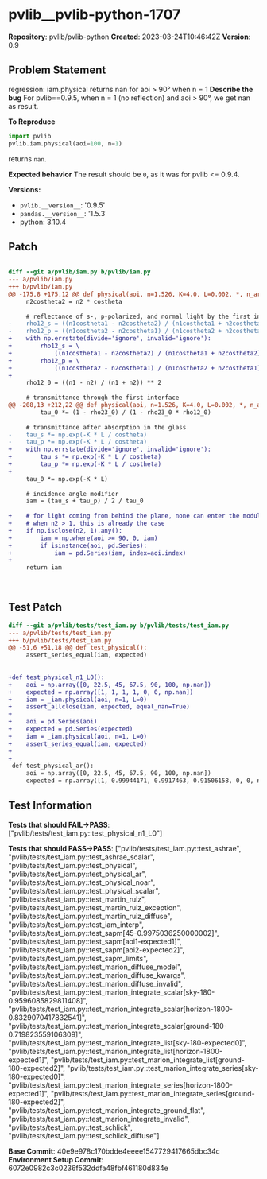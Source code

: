 # pvlib__pvlib-python-1707

**Repository**: pvlib/pvlib-python
**Created**: 2023-03-24T10:46:42Z
**Version**: 0.9

## Problem Statement

regression: iam.physical returns nan for aoi > 90° when n = 1
**Describe the bug**
For pvlib==0.9.5, when n = 1 (no reflection) and aoi > 90°, we get nan as result.

**To Reproduce**
```python
import pvlib
pvlib.iam.physical(aoi=100, n=1)
```
returns `nan`.

**Expected behavior**
The result should be `0`, as it was for pvlib <= 0.9.4.


**Versions:**
 - ``pvlib.__version__``: '0.9.5'
 - ``pandas.__version__``:  '1.5.3'
 - python: 3.10.4



## Patch

```diff

diff --git a/pvlib/iam.py b/pvlib/iam.py
--- a/pvlib/iam.py
+++ b/pvlib/iam.py
@@ -175,8 +175,12 @@ def physical(aoi, n=1.526, K=4.0, L=0.002, *, n_ar=None):
     n2costheta2 = n2 * costheta
 
     # reflectance of s-, p-polarized, and normal light by the first interface
-    rho12_s = ((n1costheta1 - n2costheta2) / (n1costheta1 + n2costheta2)) ** 2
-    rho12_p = ((n1costheta2 - n2costheta1) / (n1costheta2 + n2costheta1)) ** 2
+    with np.errstate(divide='ignore', invalid='ignore'):
+        rho12_s = \
+            ((n1costheta1 - n2costheta2) / (n1costheta1 + n2costheta2)) ** 2
+        rho12_p = \
+            ((n1costheta2 - n2costheta1) / (n1costheta2 + n2costheta1)) ** 2
+
     rho12_0 = ((n1 - n2) / (n1 + n2)) ** 2
 
     # transmittance through the first interface
@@ -208,13 +212,22 @@ def physical(aoi, n=1.526, K=4.0, L=0.002, *, n_ar=None):
         tau_0 *= (1 - rho23_0) / (1 - rho23_0 * rho12_0)
 
     # transmittance after absorption in the glass
-    tau_s *= np.exp(-K * L / costheta)
-    tau_p *= np.exp(-K * L / costheta)
+    with np.errstate(divide='ignore', invalid='ignore'):
+        tau_s *= np.exp(-K * L / costheta)
+        tau_p *= np.exp(-K * L / costheta)
+
     tau_0 *= np.exp(-K * L)
 
     # incidence angle modifier
     iam = (tau_s + tau_p) / 2 / tau_0
 
+    # for light coming from behind the plane, none can enter the module
+    # when n2 > 1, this is already the case
+    if np.isclose(n2, 1).any():
+        iam = np.where(aoi >= 90, 0, iam)
+        if isinstance(aoi, pd.Series):
+            iam = pd.Series(iam, index=aoi.index)
+
     return iam
 
 


```

## Test Patch

```diff
diff --git a/pvlib/tests/test_iam.py b/pvlib/tests/test_iam.py
--- a/pvlib/tests/test_iam.py
+++ b/pvlib/tests/test_iam.py
@@ -51,6 +51,18 @@ def test_physical():
     assert_series_equal(iam, expected)
 
 
+def test_physical_n1_L0():
+    aoi = np.array([0, 22.5, 45, 67.5, 90, 100, np.nan])
+    expected = np.array([1, 1, 1, 1, 0, 0, np.nan])
+    iam = _iam.physical(aoi, n=1, L=0)
+    assert_allclose(iam, expected, equal_nan=True)
+
+    aoi = pd.Series(aoi)
+    expected = pd.Series(expected)
+    iam = _iam.physical(aoi, n=1, L=0)
+    assert_series_equal(iam, expected)
+
+
 def test_physical_ar():
     aoi = np.array([0, 22.5, 45, 67.5, 90, 100, np.nan])
     expected = np.array([1, 0.99944171, 0.9917463, 0.91506158, 0, 0, np.nan])

```

## Test Information

**Tests that should FAIL→PASS**: ["pvlib/tests/test_iam.py::test_physical_n1_L0"]

**Tests that should PASS→PASS**: ["pvlib/tests/test_iam.py::test_ashrae", "pvlib/tests/test_iam.py::test_ashrae_scalar", "pvlib/tests/test_iam.py::test_physical", "pvlib/tests/test_iam.py::test_physical_ar", "pvlib/tests/test_iam.py::test_physical_noar", "pvlib/tests/test_iam.py::test_physical_scalar", "pvlib/tests/test_iam.py::test_martin_ruiz", "pvlib/tests/test_iam.py::test_martin_ruiz_exception", "pvlib/tests/test_iam.py::test_martin_ruiz_diffuse", "pvlib/tests/test_iam.py::test_iam_interp", "pvlib/tests/test_iam.py::test_sapm[45-0.9975036250000002]", "pvlib/tests/test_iam.py::test_sapm[aoi1-expected1]", "pvlib/tests/test_iam.py::test_sapm[aoi2-expected2]", "pvlib/tests/test_iam.py::test_sapm_limits", "pvlib/tests/test_iam.py::test_marion_diffuse_model", "pvlib/tests/test_iam.py::test_marion_diffuse_kwargs", "pvlib/tests/test_iam.py::test_marion_diffuse_invalid", "pvlib/tests/test_iam.py::test_marion_integrate_scalar[sky-180-0.9596085829811408]", "pvlib/tests/test_iam.py::test_marion_integrate_scalar[horizon-1800-0.8329070417832541]", "pvlib/tests/test_iam.py::test_marion_integrate_scalar[ground-180-0.719823559106309]", "pvlib/tests/test_iam.py::test_marion_integrate_list[sky-180-expected0]", "pvlib/tests/test_iam.py::test_marion_integrate_list[horizon-1800-expected1]", "pvlib/tests/test_iam.py::test_marion_integrate_list[ground-180-expected2]", "pvlib/tests/test_iam.py::test_marion_integrate_series[sky-180-expected0]", "pvlib/tests/test_iam.py::test_marion_integrate_series[horizon-1800-expected1]", "pvlib/tests/test_iam.py::test_marion_integrate_series[ground-180-expected2]", "pvlib/tests/test_iam.py::test_marion_integrate_ground_flat", "pvlib/tests/test_iam.py::test_marion_integrate_invalid", "pvlib/tests/test_iam.py::test_schlick", "pvlib/tests/test_iam.py::test_schlick_diffuse"]

**Base Commit**: 40e9e978c170bdde4eeee1547729417665dbc34c
**Environment Setup Commit**: 6072e0982c3c0236f532ddfa48fbf461180d834e
